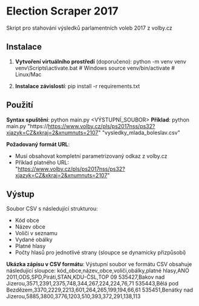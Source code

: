 # Election Scraper 2017

Skript pro stahování výsledků parlamentních voleb 2017 z volby.cz

## Instalace

1. **Vytvoření virtuálního prostředí** (doporučeno):
python -m venv venv
venv\Scripts\activate.bat # Windows
source venv/bin/activate # Linux/Mac

2. **Instalace závislostí**:
pip install -r requirements.txt

## Použití

**Syntax spuštění**:
python main.py <URL> <VÝSTUPNÍ_SOUBOR>
**Příklad**:
python main.py "https://https://www.volby.cz/pls/ps2017nss/ps32?xjazyk=CZ&xkraj=2&xnumnuts=2107" "vysledky_mlada_boleslav.csv"

**Požadovaný formát URL**:
- Musí obsahovat kompletní parametrizovaný odkaz z volby.cz
- Příklad platného URL:  
  "https://www.volby.cz/pls/ps2017nss/ps32?xjazyk=CZ&xkraj=2&xnumnuts=2107"

## Výstup

Soubor CSV s následující strukturou:
- Kód obce
- Název obce
- Voliči v seznamu
- Vydané obálky
- Platné hlasy
- Počty hlasů pro jednotlivé strany (sloupce se dynamicky přizpůsobí)

**Ukázka zápisu v CSV formátu**:
Výstupní soubor ve formátu CSV obsahuje následující sloupce:
kód_obce,název_obce,voliči,obálky,platné hlasy,ANO 2011,ODS,SPD,Piráti,STAN,KDU-ČSL,TOP 09
535427,Bakov nad Jizerou,3571,2391,2375,748,344,267,224,224,76,71
535443,Bělá pod Bezdězem,3370,2229,2213,601,264,265,199,194,66,61
535451,Benátky nad Jizerou,5885,3800,3776,1203,510,393,372,291,138,113



